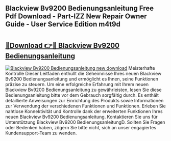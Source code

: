 ## Blackview Bv9200 Bedienungsanleitung Free Pdf Download - Part-IZZ New Repair Owner Guide - User Service Edition m4t9d

# <h2><a href="http://df2h2w.blite.top/?on=Blackview+Bv9200+Bedienungsanleitung">🔗Download 👉🔴 Blackview Bv9200 Bedienungsanleitung</a></h2>

[![Blackview Bv9200 Bedienungsanleitung new download](https://i.imgur.com/lujVjoI.png)](http://df2h2w.blite.top/?on=Blackview+Bv9200+Bedienungsanleitung)
Meisterhafte Kontrolle Dieser Leitfaden enthüllt die Geheimnisse Ihres neuen Blackview Bv9200 Bedienungsanleitung und ermöglicht es Ihnen, seine Funktionen präzise zu steuern. Um eine erfolgreiche Erfahrung mit Ihrem neuen Blackview Bv9200 Bedienungsanleitung zu gewährleisten, lesen Sie diese Bedienungsanleitung bitte vor dem Gebrauch sorgfältig durch. Es enthält detaillierte Anweisungen zur Einrichtung des Produkts sowie Informationen zur Verwendung der verschiedenen Funktionen und Funktionen. Erleben Sie nahtlose Konnektivität und Kontrolle dank der erweiterten Funktionen Ihres neuen Blackview Bv9200 Bedienungsanleitung. Kontaktieren Sie uns für Unterstützung Blackview Bv9200 BedienungsanleitungD. Sollten Sie Fragen oder Bedenken haben, zögern Sie bitte nicht, sich an unser engagiertes Kundensupport-Team zu wenden.
